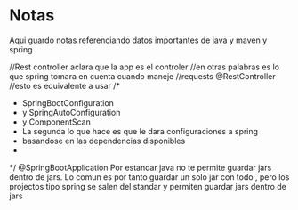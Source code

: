 # Notas
Aqui guardo notas referenciando datos importantes de java
y maven y spring

//Rest controller aclara que la app es el controler
//en otras palabras es lo que spring tomara en cuenta cuando maneje
//requests
@RestController
//esto es equivalente a usar 
/*
 * SpringBootConfiguration
 * y SpringAutoConfiguration
 * y ComponentScan
 * La segunda lo que hace es que le dara configuraciones a spring
 * basandose en las dependencias disponibles
 * 
 */
@SpringBootApplication
Por estandar java no te permite guardar jars dentro de jars. 
Lo comun es por tanto guardar un solo jar con todo , pero los projectos tipo spring
se salen del standar y permiten guardar jars dentro de jars
